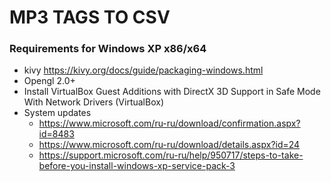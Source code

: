 # MP3 TAGS TO CSV

### Requirements for Windows XP x86/x64
- kivy https://kivy.org/docs/guide/packaging-windows.html
- Opengl 2.0+
- Install VirtualBox Guest Additions with DirectX 3D Support in Safe Mode With Network Drivers (VirtualBox)
- System updates
  - https://www.microsoft.com/ru-ru/download/confirmation.aspx?id=8483
  - https://www.microsoft.com/ru-ru/download/details.aspx?id=24
  - https://support.microsoft.com/ru-ru/help/950717/steps-to-take-before-you-install-windows-xp-service-pack-3
